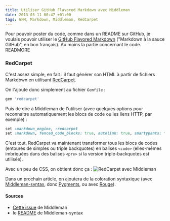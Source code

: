 ```yaml
---
title: Utiliser GitHub Flavored Markdown avec Middleman
date: 2013-03-11 00:47 +01:00
tags: GFM, Markdown, Middleman, RedCarpet
---
```


Pour pouvoir poster du code, comme dans un README sur GitHub, je voulais pouvoir utiliser le [GitHub Flavored Markdown](https://help.github.com/articles/github-flavored-markdown) ("Markdown à la sauce GitHub", en bon français). Au moins la partie concernant le code.
READMORE

### RedCarpet

C'est assez simple, en fait : il faut générer son HTML à partir de fichiers Markdown en utilisant [RedCarpet](https://github.com/vmg/redcarpet).

On l'ajoute donc simplement au fichier `Gemfile` :
```ruby
gem 'redcarpet'
```

Puis de dire à Middleman de l'utiliser (avec quelques options pour reconnaitre automatiquement les blocs de code ou les liens HTTP, par exemple) :
```ruby
set :markdown_engine, :redcarpet
set :markdown, fenced_code_blocks: true, autolink: true, smartypants: true, gh_blockcode: true, lax_spacing: true
```

C'est tout, RedCarpet va maintenant transformer tous les blocs de codes (entourés de simples ou triple backquotes) en balises `<code>` (elles-mêmes imbriquées dans des balises `<pre>` si la version triple-backquotes est utilisée).

Avec un peu de CSS, on obtient donc ça :
![RedCarpet avec Middleman](middleman-redcarpet.png "RedCarpet avec Middleman")

Dans un prochain article, on ajoutera de la coloration syntaxique (avec [Middleman-syntax](https://github.com/middleman/middleman-syntax), donc [Pygments](http://pygments.org), ou avec [Rouge](https://github.com/jayferd/rouge)).


#### Sources
* [Cette issue](https://github.com/middleman/middleman/issues/577) de Middleman
* le [README](https://github.com/middleman/middleman-syntax) de Middleman-syntax